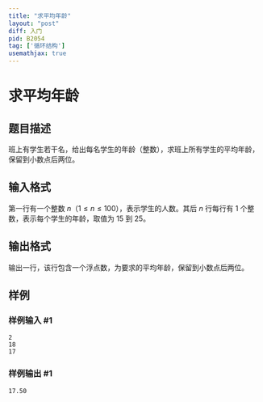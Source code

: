 ```yaml
---
title: "求平均年龄"
layout: "post"
diff: 入门
pid: B2054
tag: ['循环结构']
usemathjax: true
---
```


# 求平均年龄
## 题目描述

班上有学生若干名，给出每名学生的年龄（整数），求班上所有学生的平均年龄，保留到小数点后两位。
## 输入格式

第一行有一个整数 $n$（$1 \le n \le 100$），表示学生的人数。其后 $n$ 行每行有 $1$ 个整数，表示每个学生的年龄，取值为 $15$ 到 $25$。
## 输出格式

输出一行，该行包含一个浮点数，为要求的平均年龄，保留到小数点后两位。
## 样例

### 样例输入 #1
```
2
18
17
```
### 样例输出 #1
```
17.50
```
